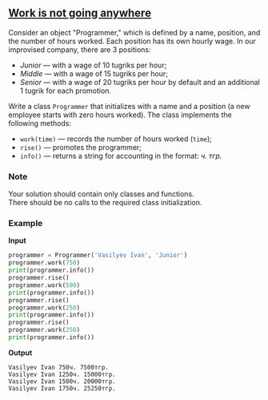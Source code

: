 ## [Work is not going anywhere](../../../solutions/5.1/51_d.py)

Consider an object "Programmer," which is defined by a name, position, and the number of hours worked. Each position has its own hourly wage. In our improvised company, there are 3 positions:

- _Junior_ — with a wage of 10 tugriks per hour;
- _Middle_ — with a wage of 15 tugriks per hour;
- _Senior_ — with a wage of 20 tugriks per hour by default and an additional 1 tugrik for each promotion.

Write a class `Programmer` that initializes with a name and a position (a new employee starts with zero hours worked). The class implements the following methods:

- `work(time)` — records the number of hours worked (`time`);
- `rise()` — promotes the programmer;
- `info()` — returns a string for accounting in the format: _<name> <number of hours worked>ч. <accumulated salary>тгр._

### Note

Your solution should contain only classes and functions.\
There should be no calls to the required class initialization.

### Example

__Input__
```python
programmer = Programmer('Vasilyev Ivan', 'Junior')
programmer.work(750)
print(programmer.info())
programmer.rise()
programmer.work(500)
print(programmer.info())
programmer.rise()
programmer.work(250)
print(programmer.info())
programmer.rise()
programmer.work(250)
print(programmer.info())
```

__Output__
```plaintext
Vasilyev Ivan 750ч. 7500тгр.
Vasilyev Ivan 1250ч. 15000тгр.
Vasilyev Ivan 1500ч. 20000тгр.
Vasilyev Ivan 1750ч. 25250тгр.
```